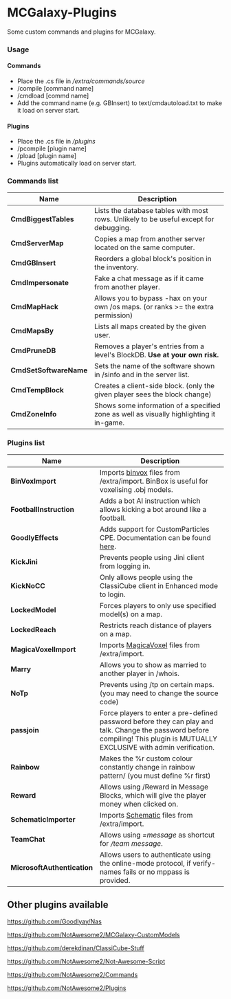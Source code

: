 # MCGalaxy-Plugins
Some custom commands and plugins for MCGalaxy.

### Usage

#### Commands 
- Place the .cs file in */extra/commands/source*
- /compile [command name]
- /cmdload [commd name]
- Add the command name (e.g. GBInsert) to text/cmdautoload.txt to make it load on server start.
#### Plugins
- Place the .cs file in */plugins*
- /pcompile [plugin name]
- /pload [plugin name]
- Plugins automatically load on server start.

### Commands list
| Name | Description |
| ------------- | -----|
| **CmdBiggestTables** | Lists the database tables with most rows. Unlikely to be useful except for debugging.
| **CmdServerMap** | Copies a map from another server located on the same computer.
| **CmdGBInsert** | Reorders a global block's position in the inventory.
| **CmdImpersonate** | Fake a chat message as if it came from another player.
| **CmdMapHack** | Allows you to bypass -hax on your own /os maps. (or ranks >= the extra permission)
| **CmdMapsBy** | Lists all maps created by the given user.
| **CmdPruneDB** | Removes a player's entries from a level's BlockDB. **Use at your own risk.**
| **CmdSetSoftwareName** | Sets the name of the software shown in /sinfo and in the server list.
| **CmdTempBlock** | Creates a client-side block. (only the given player sees the block change)
| **CmdZoneInfo** | Shows some information of a specified zone as well as visually highlighting it in-game.

### Plugins list
| Name | Description |
| ------------- | -----|
| **BinVoxImport** | Imports [binvox](http://www.patrickmin.com/binvox/) files from /extra/import. BinBox is useful for voxelising .obj models.
| **FootballInstruction** | Adds a bot AI instruction which allows kicking a bot around like a football.
| **GoodlyEffects** | Adds support for CustomParticles CPE. Documentation can be found [here](documentation/GoodlyEffects.md).
| **KickJini** | Prevents people using Jini client from logging in.
| **KickNoCC** | Only allows people using the ClassiCube client in Enhanced mode to login.
| **LockedModel** | Forces players to only use specified model(s) on a map.
| **LockedReach** | Restricts reach distance of players on a map.
| **MagicaVoxelImport** | Imports [MagicaVoxel](https://ephtracy.github.io/) files from /extra/import.
| **Marry** | Allows you to show as married to another player in /whois.
| **NoTp** | Prevents using /tp on certain maps. (you may need to change the source code)
| **passjoin** | Force players to enter a pre-defined password before they can play and talk. Change the password before compiling! This plugin is MUTUALLY EXCLUSIVE with admin verification.
| **Rainbow** | Makes the %r custom colour constantly change in rainbow pattern/ (you must define %r first)
| **Reward** | Allows using /Reward in Message Blocks, which will give the player money when clicked on.
| **SchematicImporter** | Imports [Schematic](https://minecraft.fandom.com/wiki/Schematic_file_format) files from /extra/import.
| **TeamChat** | Allows using *=message* as shortcut for */team message*.
| **MicrosoftAuthentication** | Allows users to authenticate using the online-mode protocol, if verify-names fails or no mppass is provided.


## Other plugins available
https://github.com/Goodlyay/Nas

https://github.com/NotAwesome2/MCGalaxy-CustomModels

https://github.com/derekdinan/ClassiCube-Stuff

https://github.com/NotAwesome2/Not-Awesome-Script

https://github.com/NotAwesome2/Commands

https://github.com/NotAwesome2/Plugins
